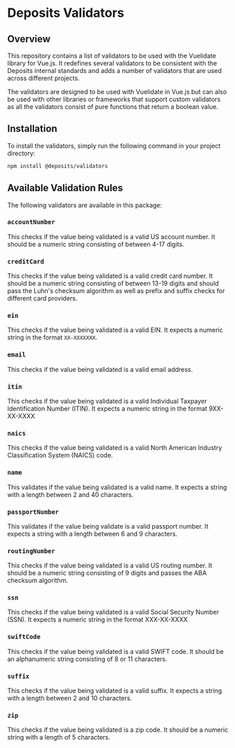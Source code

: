# Deposits Validators

## Overview

This repository contains a list of validators to be used with the Vuelidate library for Vue.js. It redefines several
validators to be consistent with the Deposits internal standards and adds a number of validators that are used across
different projects.

The validators are designed to be used with Vuelidate in Vue.js but can also be used with other libraries or frameworks that support
custom validators as all the validators consist of pure functions that return a boolean value.

## Installation

To install the validators, simply run the following command in your project directory:

```bash
npm install @deposits/validators
```

## Available Validation Rules

The following validators are available in this package:

### `accountNumber`

This checks if the value being validated is a valid US account number. It should be a numeric string consisting of between 4-17 digits.

### `creditCard`

This checks if the value being validated is a valid credit card number. It should be a numeric string consisting of between 13-19 digits and should pass the Luhn's checksum algorithm as well as prefix and suffix checks for different card providers.

### `ein`

This checks if the value being validated is a valid EIN. It expects a numeric string in the format `XX-XXXXXXX`.

### `email`

This checks if the value being validated is a valid email address.

### `itin`

This checks if the value being validated is a valid Individual Taxpayer Identification Number (ITIN). It expects a numeric string in the format 9XX-XX-XXXX

### `naics`

This checks if the value being validated is a valid North American Industry Classification System (NAICS) code.

### `name`

This validates if the value being validated is a valid name. It expects a string with a length between 2 and 40 characters.

### `passportNumber`

This validates if the value being validate is a valid passport number. It expects a string with a length between 6 and 9 characters.

### `routingNumber`

This checks if the value being validated is a valid US routing number. It should be a numeric string consisting of 9 digits and passes the ABA checksum algorithm.

### `ssn`

This checks if the value being validated is a valid Social Security Number (SSN). It expects a numeric string in the format XXX-XX-XXXX

### `swiftCode`

This checks if the value being validated is a valid SWIFT code. It should be an alphanumeric string consisting of 8 or 11 characters.

### `suffix`

This checks if the value being validated is a valid suffix. It expects a string with a length between 2 and 10 characters.

### `zip`

This checks if the value being validated is a zip code. It should be a numeric string with a length of 5 characters.
